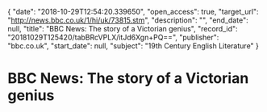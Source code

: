 {
  "date": "2018-10-29T12:54:20.339650", 
  "open_access": true, 
  "target_url": "http://news.bbc.co.uk/1/hi/uk/73815.stm", 
  "description": "", 
  "end_date": null, 
  "title": "BBC News: The story of a Victorian genius", 
  "record_id": "20181029T125420/tabBRcVPLX/itJd6Xgn+PQ==", 
  "publisher": "bbc.co.uk", 
  "start_date": null, 
  "subject": "19th Century English Literature"
}

# BBC News: The story of a Victorian genius

